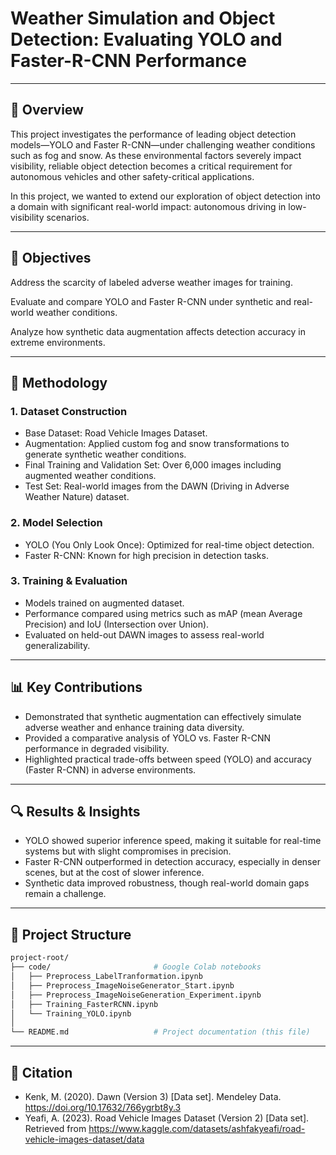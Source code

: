 # Weather Simulation and Object Detection: Evaluating YOLO and Faster-R-CNN Performance
---

## 📌 Overview

This project investigates the performance of leading object detection models—YOLO and Faster R-CNN—under challenging weather conditions such as fog and snow. As these environmental factors severely impact visibility, reliable object detection becomes a critical requirement for autonomous vehicles and other safety-critical applications.

In this project, we wanted to extend our exploration of object detection into a domain with significant real-world impact: autonomous driving in low-visibility scenarios.

---

## 🎯 Objectives

Address the scarcity of labeled adverse weather images for training.

Evaluate and compare YOLO and Faster R-CNN under synthetic and real-world weather conditions.

Analyze how synthetic data augmentation affects detection accuracy in extreme environments.

---

## 🧪 Methodology
### 1. Dataset Construction
- Base Dataset: Road Vehicle Images Dataset.
- Augmentation: Applied custom fog and snow transformations to generate synthetic weather conditions.
- Final Training and Validation Set: Over 6,000 images including augmented weather conditions.
- Test Set: Real-world images from the DAWN (Driving in Adverse Weather Nature) dataset.

### 2. Model Selection
- YOLO (You Only Look Once): Optimized for real-time object detection.
- Faster R-CNN: Known for high precision in detection tasks.

### 3. Training & Evaluation
- Models trained on augmented dataset.
- Performance compared using metrics such as mAP (mean Average Precision) and IoU (Intersection over Union).
- Evaluated on held-out DAWN images to assess real-world generalizability.

---

## 📊 Key Contributions
- Demonstrated that synthetic augmentation can effectively simulate adverse weather and enhance training data diversity.
- Provided a comparative analysis of YOLO vs. Faster R-CNN performance in degraded visibility.
- Highlighted practical trade-offs between speed (YOLO) and accuracy (Faster R-CNN) in adverse environments.

---

## 🔍 Results & Insights
- YOLO showed superior inference speed, making it suitable for real-time systems but with slight compromises in precision.
- Faster R-CNN outperformed in detection accuracy, especially in denser scenes, but at the cost of slower inference.
- Synthetic data improved robustness, though real-world domain gaps remain a challenge.

---

## 📁 Project Structure
```bash
project-root/
├── code/                       # Google Colab notebooks
│   ├── Preprocess_LabelTranformation.ipynb
│   ├── Preprocess_ImageNoiseGenerator_Start.ipynb
│   ├── Preprocess_ImageNoiseGeneration_Experiment.ipynb
│   ├── Training_FasterRCNN.ipynb
│   └── Training_YOLO.ipynb
│
└── README.md                   # Project documentation (this file)
```

--- 

## 📖 Citation
- Kenk, M. (2020). Dawn (Version 3) [Data set]. Mendeley Data. https://doi.org/10.17632/766ygrbt8y.3 
- Yeafi, A. (2023). Road Vehicle Images Dataset (Version 2) [Data set]. Retrieved from https://www.kaggle.com/datasets/ashfakyeafi/road-vehicle-images-dataset/data 
